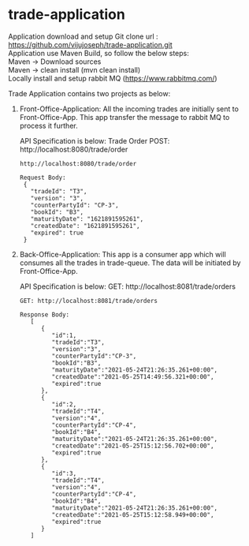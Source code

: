 # trade-application

Application download and setup
Git clone url : https://github.com/vijujoseph/trade-application.git <br />
Application use Maven Build, so follow the below steps: <br />
Maven -> Download sources <br />
Maven -> clean install (mvn clean install) <br />
Locally install and setup rabbit MQ (https://www.rabbitmq.com/)<br />

Trade Application contains two projects as below:
1. Front-Office-Application: All the incoming trades are initially sent to Front-Office-App. This app transfer the message to rabbit MQ to process it further.

   API Specification is below:
   Trade Order POST: http://localhost:8080/trade/order  <br />
   ~~~~e.g)
   http://localhost:8080/trade/order
   
   Request Body:
    {
      "tradeId": "T3",
      "version": "3",
      "counterPartyId": "CP-3",
      "bookId": "B3",
      "maturityDate": "1621891595261",
      "createdDate": "1621891595261",
      "expired": true
    }

2. Back-Office-Application: This app is a consumer app which will consumes all the trades in trade-queue. The data will be initiated by Front-Office-App. 

   API Specification is below:
   GET: http://localhost:8081/trade/orders
   
   ~~~~e.g)
   GET: http://localhost:8081/trade/orders
   
   Response Body:
      [
         {
            "id":1,
            "tradeId":"T3",
            "version":"3",
            "counterPartyId":"CP-3",
            "bookId":"B3",
            "maturityDate":"2021-05-24T21:26:35.261+00:00",
            "createdDate":"2021-05-25T14:49:56.321+00:00",
            "expired":true
         },
         {
            "id":2,
            "tradeId":"T4",
            "version":"4",
            "counterPartyId":"CP-4",
            "bookId":"B4",
            "maturityDate":"2021-05-24T21:26:35.261+00:00",
            "createdDate":"2021-05-25T15:12:56.702+00:00",
            "expired":true
         },
         {
            "id":3,
            "tradeId":"T4",
            "version":"4",
            "counterPartyId":"CP-4",
            "bookId":"B4",
            "maturityDate":"2021-05-24T21:26:35.261+00:00",
            "createdDate":"2021-05-25T15:12:58.949+00:00",
            "expired":true
         }
      ]
